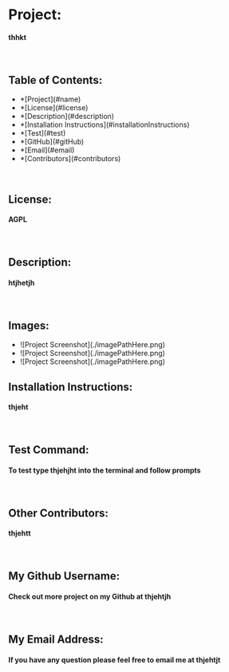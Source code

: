 <!DOCTYPE html>
  <html lang="en">
    <head>
      <meta charset="UTF-8" />
      <meta http-equiv="sssX-UA-Compatible" content="ie=edge" />
      <link
        rel="stylesheet"
        href="https://maxcdn.bootstrapcdn.com/bootstrap/4.0.0/css/bootstrap.min.css"
      />
    </head>
    <body>
      <div>
          <h1 class="display-4">Project:</h1>
          <h4> thhkt</h4>
      </div>
      </br>
      <a name="toc">
      <h2> Table of Contents: </h2> 
      <ul>
          <li>*[Project](#name) </li>
          <li>*[License](#license) </li>
          <li>*[Description](#description) </li>
          <li>*[Installation Instructions](#installationInstructions) </li>
          <li>*[Test](#test) </li>
          <li>*[GitHub](#gitHub) </li>
          <li>*[Email](#email) </li>
          <li>*[Contributors](#contributors) </li>
      </ul>
      </a>
  </br>
      <div>
          <h2>License: </h2>
          <h4>AGPL </h4>
      </div>
      </br>   
      <div>
          <h2>Description: </h2>
          <h4>htjhetjh </h4>
      </div>
      </br>   
      <div>
      <h2>Images: </h2> 
          <ul>
              <li>![Project Screenshot](./imagePathHere.png) </li>
              <li>![Project Screenshot](./imagePathHere.png) </li>
              <li>![Project Screenshot](./imagePathHere.png) </li>
          </ul>
      </div>
      <div>
          <h2>Installation Instructions: </h2>
          <h4>thjeht</h4>
      </div>
      </br> 
      <div>
          <h2>Test Command:</h2>
          <h4>To test type thjehjht into the terminal and follow prompts</h4>
      </div>
      </br>
      <div>
          <h2>Other Contributors:</h2>
          <h4>thjehtt</h4>
      </div>
      </br> 
      <div>
          <h2>My Github Username:   </h2>
          <h4>Check out more project on my Github at thjehtjh</h4>
      </div>
      </br> 
      <div>
          <h2>My Email Address:  </h2>
          <h4>If you have any question please feel free to email me at thjehtjt</h4>
      </div>
    </body>
  </html>
  